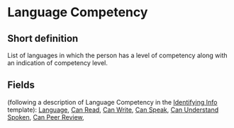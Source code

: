 # Language Competency
## Short definition
List of languages in which the person has a level of competency along with an indication of competency level.
## Fields
(following a description of Language Competency in the [Identifying Info](../Templates/Identifying%20Info.md) template):
[Language](../Object-Fields/Language%20Competency/Language.md),
[Can Read](../Object-Fields/Language%20Competency/Can%20Read.md),
[Can Write](../Object-Fields/Language%20Competency/Can%20Write.md),
[Can Speak](../Object-Fields/Language%20Competency/Can%20Speak.md),
[Can Understand Spoken](../Object-Fields/Language%20Competency/Can%20Understand%20Spoken.md),
[Can Peer Review](../Object-Fields/Language%20Competency/Can%20Peer%20Review.md),

